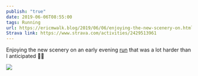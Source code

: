 ```yaml
---
publish: "true"
date: 2019-06-06T08:55:00
tags: Running
url: https://ericmwalk.blog/2019/06/06/enjoying-the-new-scenery-on.html
Strava link: https://www.strava.com/activities/2429513961
---
```


Enjoying the new scenery on an early evening [run](https://www.strava.com/activities/2429513961) that was a lot harder than I anticipated 🏃‍♂️

![](https://ericmwalk.blog/uploads/2022/3759a28388.jpg)
